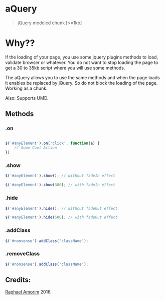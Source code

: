 # aQuery

> jQuery modeled chunk [<=1kb]

# Why??

If the loading of your page, you use some jquery plugins methods to load, validate browser or whatever. You do not want to stop loading the page to get a 30 to 35kb script where you will use some methods.

The aQuery allows you to use the same methods and when the page loads it enables be replaced by jQuery. So do not block the loading of the page. Working as a chunk.

Also: Supports UMD.

## Methods

### .on

```javascript

$('#anyElement').on('click', function(e) {
	// Some Cool Action
})

```

### .show

```javascript
$('#anyElement').show(); // without fadeIn effect

$('#anyElement').show(300); // with fadeIn effect
```

### .hide

```javascript
$('#anyElement').hide(); // without fadeOut effect

$('#anyElement').hide(500); // with fadeOut effect
```

### .addClass

```javascript
$('#nonsense').addClass('className');
```

### .removeClass

```javascript
$('#nonsense').addClass('className');
```

## Credits:

[Raphael Amorim](http://github.com/raphamorim) 2016.
